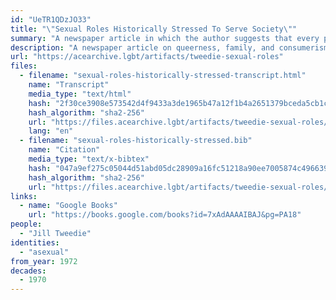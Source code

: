 ```yaml
---
id: "UeTR1QDzJO33"
title: "\"Sexual Roles Historically Stressed To Serve Society\""
summary: "A newspaper article in which the author suggests that every person is, at their core, asexual"
description: "A newspaper article on queerness, family, and consumerism in which the author suggests that every person is, at their core, asexual"
url: "https://acearchive.lgbt/artifacts/tweedie-sexual-roles"
files:
  - filename: "sexual-roles-historically-stressed-transcript.html"
    name: "Transcript"
    media_type: "text/html"
    hash: "2f30ce3908e573542d4f9433a3de1965b47a12f1b4a2651379bceda5cb1c3e0c"
    hash_algorithm: "sha2-256"
    url: "https://files.acearchive.lgbt/artifacts/tweedie-sexual-roles/sexual-roles-historically-stressed-transcript.html"
    lang: "en"
  - filename: "sexual-roles-historically-stressed.bib"
    name: "Citation"
    media_type: "text/x-bibtex"
    hash: "047a9ef275c05044d51abd05dc28909a16fc51218a90ee7005874c496639d142"
    hash_algorithm: "sha2-256"
    url: "https://files.acearchive.lgbt/artifacts/tweedie-sexual-roles/sexual-roles-historically-stressed.bib"
links:
  - name: "Google Books"
    url: "https://books.google.com/books?id=7xAdAAAAIBAJ&pg=PA18"
people:
  - "Jill Tweedie"
identities:
  - "asexual"
from_year: 1972
decades:
  - 1970
---
```

